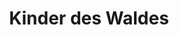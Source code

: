 ---
layout: home
title: Kinder des Waldes
category: religion
central_figure: Farone
type: Anerkannte Glaubensgemeinschaft
---